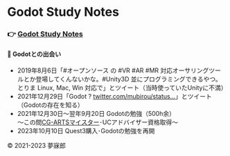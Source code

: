# Godot Study Notes<a id="TOP"></a>

### 👉 [Godot Study Notes](./study_notes.md)

#### 📝 Godotとの出会い  
* 2019年8月6日「#オープンソース の #VR #AR #MR 対応オーサリングツールとか登場してくんないかな。#Unity3D 並にプログラミングできるやつ。とりま Linux, Mac, Win 対応で」とツイート（当時使っていたUnityに不満）  
* 2021年12月29日「Godot ? [twitter.com/mubirou/status…](https://twitter.com/mubirou/status/1158626565040721921)」とツイート（Godotの存在を知る）  
* 2021年12月30日～翌年9月20日 Godotの勉強（500h余）  
～この間[CG-ARTSマイスター](https://www.cgarts.or.jp/v1/kentei/meister/)･UCアドバイザー資格取得～  
* 2023年10月10日 Quest3購入･Godotの勉強を再開  

© 2021-2023 夢寐郎
